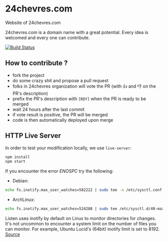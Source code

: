 # 24chevres.com

Website of 24chevres.com

24chevres.com is a domain name with a great potential. Every idea is welcomed and every one can contribute.

[![Build Status](https://travis-ci.org/24chevres/24chevres.com.svg?branch=master)](https://travis-ci.org/24chevres/24chevres.com)

## How to contribute ?

  - fork the project
  - do some crazy shit and propose a pull request
  - folks in 24chevres organization will vote the PR (with :+1: and :-1: on the PR's description)
  - prefix the PR's description with `[RDY]` when the PR is ready to be merged
  - wait 24 hours after the last commit
  - if vote result is positive, the PR will be merged
  - code is then automatically deployed upon merge

## HTTP Live Server

In order to test your modification locally, we use `live-server`:

```sh
npm install
npm start
```

If you encounter the error *ENOSPC* try the following:

  - Debian:
```sh
echo fs.inotify.max_user_watches=582222 | sudo tee -a /etc/sysctl.conf && sudo sysctl -p
```

  - ArchLinux:
```sh
echo fs.inotify.max_user_watches=524288 | sudo tee /etc/sysctl.d/40-max-user-watches.conf && sudo sysctl --system
```

Listen uses inotify by default on Linux to monitor directories for changes. It's not uncommon to encounter a system limit on the number of files you can monitor. For example, Ubuntu Lucid's (64bit) inotify limit is set to 8192. [Source](https://github.com/guard/listen/wiki/Increasing-the-amount-of-inotify-watchers)

